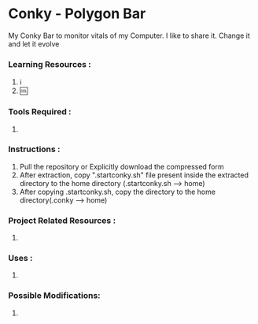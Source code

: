 Conky - Polygon Bar
===================

My Conky Bar to monitor vitals of my Computer. I like to share it. Change it and let it evolve

### Learning Resources :

1. :information_source:
2. :cool:	

### Tools Required :

1. 

### Instructions :

1. Pull the repository or Explicitly download the compressed form
2. After extraction, copy ".startconky.sh" file present inside the extracted directory to the home directory (.startconky.sh --> home)
3. After copying .startconky.sh, copy the directory to the home directory(.conky --> home)

### Project Related Resources :

1. 

### Uses :

1. 

### Possible Modifications:

1. 

